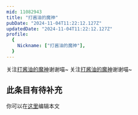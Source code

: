 ```yaml
---
mid: 11082943
title: "打酱油的魔神"
pubDate: "2024-11-04T11:22:12.127Z"
updatedDate: "2024-11-04T11:22:12.127Z"
profile:
  {
    Nickname: ["打酱油的魔神"],
  }
---
```


关注[打酱油的魔神](https://space.bilibili.com/11082943)谢谢喵~ 关注[打酱油的魔神](https://space.bilibili.com/11082943)谢谢喵~

## 此条目有待补充
你可以在[这里](https://github.com/Yuhanawa/VTuber.ICU/edit/master/src/content/v/打酱油的魔神/index.md)编辑本文

